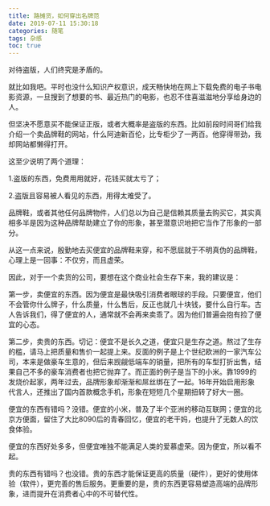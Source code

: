 ```yaml
---
title: 路摊货，如何穿出名牌范
date: 2019-07-11 15:30:18
categories: 随笔
tags: 杂感
toc: true
---
```

对待盗版，人们终究是矛盾的。

就比如我吧。平时也没什么知识产权意识，成天畅快地在网上下载免费的电子书电影资源，一旦搜到了想要的书、最近热门的电影，也忍不住喜滋滋地分享给身边的人。

但坚决不愿意买不能保证正版，或者大概率是盗版的东西。比如前段时间哥们给我介绍一个卖品牌鞋的网站，什么阿迪新百伦，比专柜少了一两百。他穿得带劲，我却网站都懒得打开。

这至少说明了两个道理：

1.盗版的东西，免费用用就好，花钱买就太亏了；

2.盗版且容易被人看见的东西，用得太难受了。

品牌鞋，或者其他任何品牌物件，人们总以为自己是信赖其质量去购买它，其实真相多半是因为这种品牌帮助建立了你的形象，甚至潜意识地把它当作了形象的一部分。

从这一点来说，殷勤地去买便宜的品牌鞋来穿，和不愿屈就于不明真伪的品牌鞋，心理上是一回事：不仅穷，而且虚荣。

因此，对于一个卖货的公司，要想在这个商业社会生存下来，我的建议是：

第一步，卖便宜的东西。因为便宜是最快吸引消费者眼球的手段。只要便宜，他们不会管你什么牌子，什么质量，什么售后，反正也就几十块钱，要什么自行车。古人告诉我们，得了便宜的人，通常就不会再来卖乖了。因为他们普遍会抱有捡了便宜的心态。

第二步，卖贵的东西。切记：便宜不是长久之道，便宜只是生存之道。熬过了生存的槛，请马上把质量和售价一起提上来。反面的例子是上个世纪欧洲的一家汽车公司，本来是做豪车生意的，但后来觊觎低端车的销量，把所有的车型打折出售，结果自己不多的豪车消费者也把它抛弃了。而正面的例子是当下的小米。靠1999的发烧价起家，两年过去，品牌形象却渐渐和屌丝绑在了一起。16年开始启用形象代言人，还推出了国内首款概念手机，形象在短短几个星期扭转了好大一圈。

便宜的东西有错吗？没错。便宜的小米，普及了半个亚洲的移动互联网；便宜的北京方便面，留住了大比8090后的青春回忆，便宜的老干妈，也提升了无数人的饮食体验。

便宜的东西好处多多，但便宜唯独不能满足人类的爱慕虚荣。因为便宜，所以看不起。

贵的东西有错吗？也没错。贵的东西才能保证更高的质量（硬件），更好的使用体验（软件），更完善的售后服务。更重要的是，贵的东西更容易塑造高端的品牌形象，进而提升在消费者心中的不可替代性。
